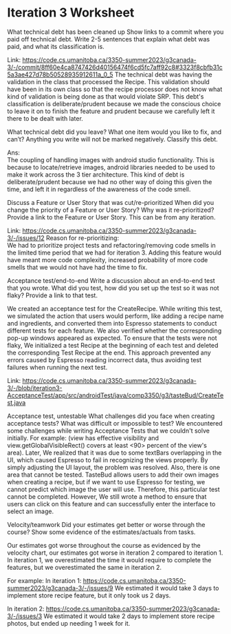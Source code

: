 # Iteration 3 Worksheet 
What technical debt has been cleaned up 
Show links to a commit where you paid off technical debt. Write 2-5 sentences that explain what debt was paid, and what its classification is. 
 
Link: https://code.cs.umanitoba.ca/3350-summer2023/g3canada-3/-/commit/8ff60e4ca8747426d40156474f6cd5fc7aff92c8#3323f8cbfb31c5a3ae427d78b50528935912611a_0_5 
The technical debt was having the validation in the class that processed the Recipe. This validation should have been in its own class so that the recipe processor does not know what kind of validation is being done as that would violate SRP. This debt's classification is deliberate/prudent because we made the conscious choice to leave it on to finish the feature and prudent because we carefully left it there to be dealt with later. 
 
 
 
 
What technical debt did you leave? 
What one item would you like to fix, and can’t? Anything you write will not be marked negatively. Classify this debt. 
 
Ans:  
The coupling of handling images with android studio functionality. This is because to locate/retrieve images, android libraries needed to be used to make it work across the 3 tier architecture. This kind of debt is deliberate/prudent because we had no other way of doing this given the time, and left it in regardless of the awareness of the code smell. 
 
Discuss a Feature or User Story that was cut/re-prioritized 
When did you change the priority of a Feature or User Story? Why was it re-prioritized? Provide a link to the Feature or User Story. This can be from any iteration. 
 
Link: https://code.cs.umanitoba.ca/3350-summer2023/g3canada-3/-/issues/12 
Reason for re-prioritizing:  
We had to prioritize project tests and refactoring/removing code smells in the limited time period that we had for iteration 3. 
Adding this feature would have meant more code complexity, increased probability of more code smells that we would not have had the time to fix. 
 
Acceptance test/end-to-end 
Write a discussion about an end-to-end test that you wrote. What did you test, how did you set up the test so it was not flaky? Provide a link to that test. 
 
 
  We created an acceptance test for the CreateRecipe. While writing this test, we simulated the action that users would perform, like adding a recipe name and ingredients, and converted them into Espresso statements to conduct different tests for each feature. We also verified whether the corresponding pop-up windows appeared as expected. 
  To ensure that the tests were not flaky, We initialized a test Recipe at the beginning of each test and deleted the corresponding Test Recipe at the end. This approach prevented any errors caused by Espresso reading incorrect data, thus avoiding test failures when running the next test. 
 
Link: https://code.cs.umanitoba.ca/3350-summer2023/g3canada-3/-/blob/iteration3-AcceptanceTest/app/src/androidTest/java/comp3350/g3/tasteBud/CreateTest.java 
 
Acceptance test, untestable 
What challenges did you face when creating acceptance tests? What was difficult or impossible to test? 
We encountered some challenges while writing Acceptance Tests that we couldn't solve initially. For example: (view has effective visibility <VISIBLE> and view.getGlobalVisibleRect() covers at least <90> percent of the view's area). Later, We realized that it was due to some textBars overlapping in the UI, which caused Espresso to fail in recognizing the views properly. By simply adjusting the UI layout, the problem was resolved. 
Also, there is one area that cannot be tested. TasteBud allows users to add their own images when creating a recipe, but if we want to use Espresso for testing, we cannot predict which image the user will use. Therefore, this particular test cannot be completed. However, We still wrote a method to ensure that users can click on this feature and can successfully enter the interface to select an image. 
 
 
Velocity/teamwork 
Did your estimates get better or worse through the course? Show some evidence of the estimates/actuals from tasks. 
 
Our estimates got worse throughout the course as evidenced by the velocity chart, our estimates got worse in iteration 2 compared to iteration 1. In iteration 1, we overestimated the time it would require to complete the features, but we overestimated the same in iteration 2.  
 
For example: 
In iteration 1: https://code.cs.umanitoba.ca/3350-summer2023/g3canada-3/-/issues/9 
We estimated it would take 3 days to implement store recipe feature, but it only took us 2 days. 
 
In iteration 2: https://code.cs.umanitoba.ca/3350-summer2023/g3canada-3/-/issues/3 
We estimated it would take 2 days to implement store recipe photos, but ended up needing 1 week for it. 
